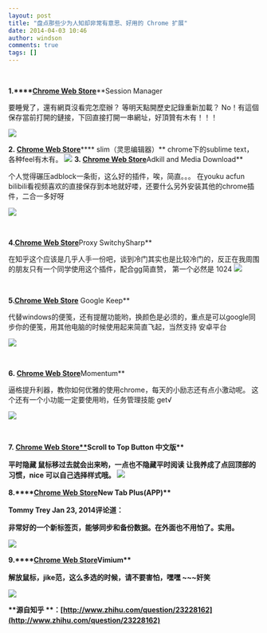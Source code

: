 ```yaml
---
layout: post
title: "盘点那些少为人知却非常有意思、好用的 Chrome 扩展"
date: 2014-04-03 10:46
author: windson
comments: true
tags: []
---
```

&nbsp;

**1.****<a href="https://chrome.google.com/webstore/detail/session-manager/bbcnbpafconjjigibnhbfmmgdbbkcjfi" target="_blank" rel="nofollow">Chrome Web Store**</a>**Session Manager

要睡覺了，還有網頁沒看完怎麼辦？
等明天點開歷史記錄重新加載？
No！有這個保存當前打開的鏈接，下回直接打開一串網址，好頂贊有木有！！！

<a href="http://www.chromi.org/archives/14810/dd73ae0e0ef7660c922d3330365a132c_m-2" rel="attachment wp-att-14814">![](http://img.chromi.org/2014/04/dd73ae0e0ef7660c922d3330365a132c_m.jpg)</a>

**2. <a href="https://chrome.google.com/webstore/detail/slim-text/efgpjeojnoblodlofkhmhgghdfadmeoc" target="_blank" rel="nofollow">Chrome Web Store**</a>**** slim（灵思编辑器）**
chrome下的sublime text，各种feel有木有。
<a href="http://www.chromi.org/archives/14810/d5304fd749bee27ea230c14ca64ef93d_m" rel="attachment wp-att-14822">![](http://img.chromi.org/2014/04/d5304fd749bee27ea230c14ca64ef93d_m-550x308.jpg)</a>
**3. <a href="https://chrome.google.com/webstore/detail/adkill-and-media-download/lcibdonokophlabplhpmmmjjbgohgcok" target="_blank" rel="nofollow">Chrome Web Store**</a>Adkill and Media Download**

个人觉得碾压adblock一条街，这么好的插件，唉，简直。。。
在youku acfun bilibili看视频喜欢的直接保存到本地就好喽，还要什么另外安装其他的chrome插件，二合一多好呀

<a href="http://www.chromi.org/archives/14810/29301f053560a6676b217b32931f2866_m" rel="attachment wp-att-14821">![](http://img.chromi.org/2014/04/29301f053560a6676b217b32931f2866_m-550x308.jpg)</a>

&nbsp;

**4.<a href="https://chrome.google.com/webstore/detail/proxy-switchysharp/dpplabbmogkhghncfbfdeeokoefdjegm" target="_blank" rel="nofollow">Chrome Web Store**</a>Proxy SwitchySharp**

在知乎这个应该是几乎人手一份吧，谈到冷门其实也是比较冷门的，反正在我周围的朋友只有一个同学使用这个插件，配合gg简直赞，
第一个必然是 1024
<a href="http://www.chromi.org/archives/14810/8e2e316627922aa953f8ac768c753df1_m" rel="attachment wp-att-14820">![](http://img.chromi.org/2014/04/8e2e316627922aa953f8ac768c753df1_m-550x308.jpg)</a>

&nbsp;

**5.<a href="https://chrome.google.com/webstore/detail/google-keep/hmjkmjkepdijhoojdojkdfohbdgmmhki" target="_blank" rel="nofollow">Chrome Web Store**</a> Google Keep**

代替windows的便笺，还有提醒功能哟，换颜色是必须的，重点是可以google同步你的便笺，用其他电脑的时候使用起来简直飞起，当然支持 安卓平台

<a href="http://www.chromi.org/archives/14810/a4beec5bb41e344729763da8402e253b_m" rel="attachment wp-att-14819">![](http://img.chromi.org/2014/04/a4beec5bb41e344729763da8402e253b_m-360x550.jpg)</a>

&nbsp;

**6. <a href="https://chrome.google.com/webstore/detail/momentum/laookkfknpbbblfpciffpaejjkokdgca" target="_blank" rel="nofollow">Chrome Web Store**</a>Momentum**

逼格提升利器，教你如何优雅的使用chrome，每天的小励志还有点小激动呢。
这个还有一个小功能一定要使用哟，任务管理技能 get√

<a href="http://www.chromi.org/archives/14810/ba388968f80e373ba0ee0e520ca0c2de_m" rel="attachment wp-att-14818">![](http://img.chromi.org/2014/04/ba388968f80e373ba0ee0e520ca0c2de_m-550x308.jpg)</a>

&nbsp;

<b style="line-height: 1.5em;">7. <a href="https://chrome.google.com/webstore/detail/scroll-to-top-button-%E4%B8%AD%E6%96%87%E7%89%88/fdoabocfidfldffibcoicdbfeepbpjok" target="_blank" rel="nofollow">Chrome Web Store**</a>Scroll to Top Button 中文版**

平时隐藏 鼠标移过去就会出来哟，一点也不隐藏平时阅读
让我养成了点回顶部的习惯，nice
可以自己选择样式哦。
<a href="http://www.chromi.org/archives/14810/16d03580641cf1b65ecff406968cc36c_m" rel="attachment wp-att-14817">![](http://img.chromi.org/2014/04/16d03580641cf1b65ecff406968cc36c_m-550x308.jpg)</a>

**8.****<a href="https://chrome.google.com/webstore/detail/%E5%BE%AE%E5%BA%A6%E6%96%B0%E6%A0%87%E7%AD%BE%E9%A1%B5app/dlmmfcbpgflaeiipmbhelananakfcodj" target="_blank" rel="nofollow">Chrome Web Store**</a>New Tab Plus(APP)**

Tommy Trey Jan 23, 2014评论道：

非常好的一个新标签页，能够同步和备份数据。在外面也不用怕了。实用。

<a href="http://www.chromi.org/archives/14810/7484d3f01078b0fad0e206a2f16c6e83_m" rel="attachment wp-att-14816">![](http://img.chromi.org/2014/04/7484d3f01078b0fad0e206a2f16c6e83_m-550x308.jpg)</a>

**9.****<a href="https://chrome.google.com/webstore/detail/vimium/dbepggeogbaibhgnhhndojpepiihcmeb" target="_blank" rel="nofollow">Chrome Web Store**</a>Vimium**

解放鼠标，jike范，这么多选的时候，请不要害怕，嘿嘿 ~~~奸笑

<a href="http://www.chromi.org/archives/14810/cf04efd58581a7b3c4b5acd170634395_m" rel="attachment wp-att-14815">![](http://img.chromi.org/2014/04/cf04efd58581a7b3c4b5acd170634395_m-550x308.jpg)</a>

**源自知乎 **：[http://www.zhihu.com/question/23228162](http://www.zhihu.com/question/23228162)
